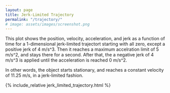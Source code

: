 ```yaml
---
layout: page
title: Jerk-Limited Trajectory
permalink: "/trajectory/"
# image: assets/images/screenshot.png
---
```


This plot shows the position, velocity, acceleration, and jerk as a function of time for a 1-dimensional jerk-limited trajectort starting with all zero, except a positive jerk of 4 m/s^3.
Then it reaches a maximum accelration limit of 5 m/s^2, and stays there for a second.
After that, the a negative jerk of 4 m/s^3 is applied until the acceleration is reached 0 m/s^2.

In other words, the object starts stationary, and reaches a constant velocity of 11.25 m/s, in a jerk-limited fashion.

{% include_relative jerk_limited_trajectory.html %} 
